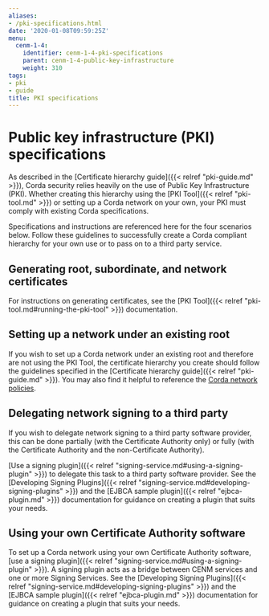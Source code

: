 ```yaml
---
aliases:
- /pki-specifications.html
date: '2020-01-08T09:59:25Z'
menu:
  cenm-1-4:
    identifier: cenm-1-4-pki-specifications
    parent: cenm-1-4-public-key-infrastructure
    weight: 310
tags:
- pki
- guide
title: PKI specifications
---
```


# Public key infrastructure (PKI) specifications

As described in the [Certificate hierarchy guide]({{< relref "pki-guide.md" >}}), Corda security relies heavily on the use of Public Key Infrastructure (PKI). Whether creating this hierarchy using the [PKI Tool]({{< relref "pki-tool.md" >}}) or setting up a Corda network on your own, your PKI must comply with existing Corda specifications.

Specifications and instructions are referenced here for the four scenarios below. Follow these guidelines to successfully create a Corda compliant hierarchy for your own use or to pass on to a third party service.

## Generating root, subordinate, and network certificates

For instructions on generating certificates, see the [PKI Tool]({{< relref "pki-tool.md#running-the-pki-tool" >}}) documentation.

## Setting up a network under an existing root

If you wish to set up a Corda network under an existing root and therefore are not using the PKI Tool, the certificate hierarchy you create should follow the guidelines specified in the [Certificate hierarchy guide]({{< relref "pki-guide.md" >}}). You may also find it helpful to reference the [Corda network policies](https://trust.corda.network/).

## Delegating network signing to a third party

If you wish to delegate network signing to a third party software provider, this can be done partially (with the Certificate Authority only) or fully (with the Certificate Authority and the non-Certificate Authority).

[Use a signing plugin]({{< relref "signing-service.md#using-a-signing-plugin" >}}) to delegate this task to a third party software provider. See the [Developing Signing Plugins]({{< relref "signing-service.md#developing-signing-plugins" >}}) and the [EJBCA sample plugin]({{< relref "ejbca-plugin.md" >}}) documentation for guidance on creating a plugin that suits your needs.

## Using your own Certificate Authority software

To set up a Corda network using your own Certificate Authority software, [use a signing plugin]({{< relref "signing-service.md#using-a-signing-plugin" >}}). A signing plugin acts as a bridge between CENM services and one or more Signing Services. See the [Developing Signing Plugins]({{< relref "signing-service.md#developing-signing-plugins" >}}) and the [EJBCA sample plugin]({{< relref "ejbca-plugin.md" >}}) documentation for guidance on creating a plugin that suits your needs.
